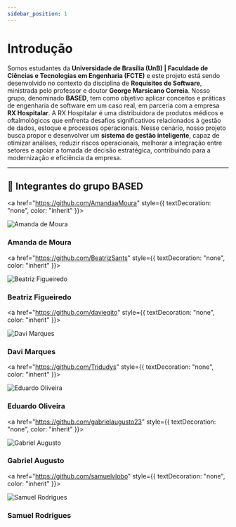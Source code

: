 ```yaml
---
sidebar_position: 1
---
```


# Introdução

Somos estudantes da **Universidade de Brasília (UnB) | Faculdade de Ciências e Tecnologias em Engenharia (FCTE)** e este projeto está sendo desenvolvido no contexto da disciplina de **Requisitos de Software**, ministrada pelo professor e doutor **George Marsicano Correia**. Nosso grupo, denominado **BASED**, tem como objetivo aplicar conceitos e práticas de engenharia de software em um caso real, em parceria com a empresa **RX Hospitalar**. A RX Hospitalar é uma distribuidora de produtos médicos e oftalmológicos que enfrenta desafios significativos relacionados à gestão de dados, estoque e processos operacionais. Nesse cenário, nosso projeto busca propor e desenvolver um **sistema de gestão inteligente**, capaz de otimizar análises, reduzir riscos operacionais, melhorar a integração entre setores e apoiar a tomada de decisão estratégica, contribuindo para a modernização e eficiência da empresa.

---

## 👥 Integrantes do grupo BASED

<div style={{ display: "grid", gridTemplateColumns: "repeat(auto-fit, minmax(250px, 1fr))", gap: "20px" }}>

  <a href="https://github.com/AmandaaMoura" style={{ textDecoration: "none", color: "inherit" }}>
    <div className="team-card">
      <img 
        src="https://github.com/AmandaaMoura.png"
        alt="Amanda de Moura"
        className="team-avatar"
      />
      <h3>Amanda de Moura</h3>
    </div>
  </a>

  <a href="https://github.com/BeatrizSants" style={{ textDecoration: "none", color: "inherit" }}>
    <div className="team-card">
      <img 
        src="https://github.com/BeatrizSants.png"
        alt="Beatriz Figueiredo"
        className="team-avatar"
      />
      <h3>Beatriz Figueiredo</h3>
    </div>
  </a>

  <a href="https://github.com/daviegito" style={{ textDecoration: "none", color: "inherit" }}>
    <div className="team-card">
      <img 
        src="https://github.com/daviegito.png"
        alt="Davi Marques"
        className="team-avatar"
      />
      <h3>Davi Marques</h3>
    </div>
  </a>

  <a href="https://github.com/Tridudys" style={{ textDecoration: "none", color: "inherit" }}>
    <div className="team-card">
      <img 
        src="https://github.com/Tridudys.png"
        alt="Eduardo Oliveira"
        className="team-avatar"
      />
      <h3>Eduardo Oliveira</h3>
    </div>
  </a>

  <a href="https://github.com/gabrielaugusto23" style={{ textDecoration: "none", color: "inherit" }}>
    <div className="team-card">
      <img 
        src="https://github.com/gabrielaugusto23.png"
        alt="Gabriel Augusto"
        className="team-avatar"
      />
      <h3>Gabriel Augusto</h3>
    </div>
  </a>

  <a href="https://github.com/samuelvlobo" style={{ textDecoration: "none", color: "inherit" }}>
    <div className="team-card">
      <img 
        src="https://github.com/samuelvlobo.png"
        alt="Samuel Rodrigues"
        className="team-avatar"
      />
      <h3>Samuel Rodrigues</h3>
    </div>
  </a>

</div>
